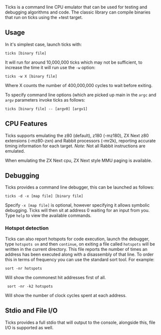 Ticks is a command line CPU emulator that can be used for testing and debugging algorithms and code. The classic library can compile binaries that run on ticks using the +test target.

## Usage

In it's simplest case, launch ticks with:

    ticks [binary file]

It will run for around 10,000,000 ticks which may not be sufficient, to increase the time it will run use the `-w` option:

    ticks -w X [binary file]

Where X counts the number of 400,000,000 cycles to wait before exiting.

To specify command line options (which are picked up main in the `argc` and `argv` parameters invoke ticks as follows:

    ticks [binary file] -- [argv0] [argv1]

## CPU Features

Ticks supports emulating the z80 (default), z180 (-mz180), ZX Next z80 extensions (-mz80-zxn) and Rabbit processors (-mr2k), reporting accurate timing information for each target. _Note:_ Not all Rabbit instructions are emulated.

When emulating the ZX Next cpu, ZX Next style MMU paging is available.

## Debugging

Ticks provides a command line debugger, this can be launched as follows:

    ticks -d -x [map file] [binary file]

Specify `-x [map file]` is optional, however specifying it allows symbolic debugging. Ticks will then sit at address 0 waiting for an input from you. Type `help` to view the available commands.

### Hotspot detection

Ticks can also report hotspots for code execution, launch the debugger, type `hotspots on` and then `continue`, on exiting a file called `hotspots` will be written in the current directory. This file reports the number of times an address has been executed along with a disassembly of that line. To order this in terms of frequency you can use the standard sort tool. For example:

    sort -nr hotspots

Will show the commonest hit addresses first of all.


     sort -nr -k2 hotspots

Will show the number of clock cycles spent at each address.

## Stdio and File I/O

Ticks provides a full stdio that will output to the console, alongside this, file I/O is supported as well.